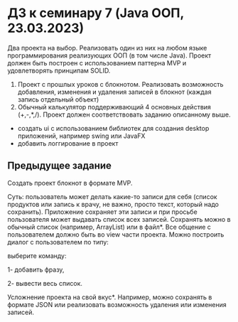 # __ДЗ к семинару 7 (Java ООП, 23.03.2023)__ #

Два проекта на выбор. Реализовать один из них на любом
языке программирования реализующих ООП (в том числе Java). 
Проект должен быть построен с использованием паттерна MVP 
и удовлетворять принципам SOLID.

1. Проект с прошлых уроков с блокнотом. Реализовать
возможность добавления, изменения и удаления записей в 
блокнот (каждая запись отдельный объект)
2. Обычный калькулятор поддерживающий 4 основных действия 
(+,-,*,/). Проект должен соответствовать заданию описанному 
выше.

* создать ui с использованием библиотек для создания desktop
приложений, например swing или JavaFX
* добавить логгирование в проект

## __Предыдущее задание__ ##

Создать проект блокнот в формате MVP.

Суть: пользователь может делать какие-то записи для себя
(список продуктов или запись к врачу, не важно, просто
текст, который надо сохранить). Приложение сохраняет эти
записи и при просьбе пользователя может выдавать список
всех записей. Сохранять можно в обычный список (например,
ArrayList) или в файл*. Все общение с пользователем должно
быть во view части проекта. Можно построить диалог с
пользователем по типу:

выберите команду:

1- добавить фразу,

2- вывести весь список.

Усложнение проекта на свой вкус*. Например, можно сохранять 
в формате JSON или реализовать возможность удаления или 
изменения записей.
